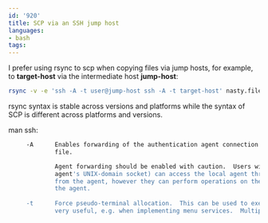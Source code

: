 ```yaml
---
id: '920'
title: SCP via an SSH jump host
languages:
- bash
tags:
---
```

I prefer using rsync to scp when copying files via jump hosts, for example, to **target-host** via the intermediate host **jump-host**:

```bash
rsync -v -e 'ssh -A -t user@jump-host ssh -A -t target-host' nasty.file :/tmp
```

rsync syntax is stable across versions and platforms while the syntax of SCP is different across platforms and versions.

man ssh:

```bash
     -A      Enables forwarding of the authentication agent connection.  This can also be specified on a per-host basis in a configuration
             file.

             Agent forwarding should be enabled with caution.  Users with the ability to bypass file permissions on the remote host (for the
             agent's UNIX-domain socket) can access the local agent through the forwarded connection.  An attacker cannot obtain key material
             from the agent, however they can perform operations on the keys that enable them to authenticate using the identities loaded into
             the agent.
             
     -t      Force pseudo-terminal allocation.  This can be used to execute arbitrary screen-based programs on a remote machine, which can be
             very useful, e.g. when implementing menu services.  Multiple -t options force tty allocation, even if ssh has no local tty.
```
             

